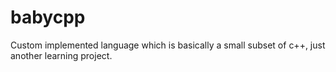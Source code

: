 # babycpp
Custom implemented language which is basically a small subset of c++, just another learning project.
